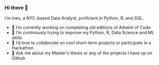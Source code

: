 ### Hi there 👋

I'm Ines, a NYC-based Data Analyst, proficient in Python, R, and SQL.

- 🔭 I’m currently working on completing old editions of Advent of Code
- 🌱 I’m continously trying to improve my Python, R, Data Science and ML skills
- 👯 I’d love to collaborate on cool short-term projects or participate in a Hackathon
- 💬 Ask me about my Master's thesis or any of the projects I have up on Github
